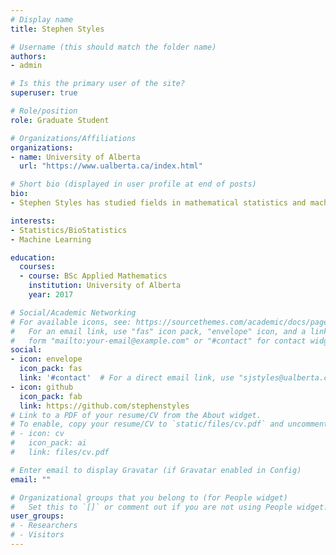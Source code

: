 ```yaml
---
# Display name
title: Stephen Styles

# Username (this should match the folder name)
authors:
- admin

# Is this the primary user of the site?
superuser: true

# Role/position
role: Graduate Student

# Organizations/Affiliations
organizations:
- name: University of Alberta
  url: "https://www.ualberta.ca/index.html"

# Short bio (displayed in user profile at end of posts)
bio: 
- Stephen Styles has studied fields in mathematical statistics and machine learning. During his studies, Stephen has trained as a statistical consultant where he has conducted analysis on varying topics. This year, Stephen will finish his MSc in Statistics at the University of Alberta, completing his research in stochastic processes.

interests:
- Statistics/BioStatistics
- Machine Learning

education:
  courses:
  - course: BSc Applied Mathematics
    institution: University of Alberta
    year: 2017

# Social/Academic Networking
# For available icons, see: https://sourcethemes.com/academic/docs/page-builder/#icons
#   For an email link, use "fas" icon pack, "envelope" icon, and a link in the
#   form "mailto:your-email@example.com" or "#contact" for contact widget.
social:
- icon: envelope
  icon_pack: fas
  link: '#contact'  # For a direct email link, use "sjstyles@ualberta.ca".
- icon: github
  icon_pack: fab
  link: https://github.com/stephenstyles
# Link to a PDF of your resume/CV from the About widget.
# To enable, copy your resume/CV to `static/files/cv.pdf` and uncomment the lines below.
# - icon: cv
#   icon_pack: ai
#   link: files/cv.pdf

# Enter email to display Gravatar (if Gravatar enabled in Config)
email: ""

# Organizational groups that you belong to (for People widget)
#   Set this to `[]` or comment out if you are not using People widget.
user_groups:
# - Researchers
# - Visitors
---
```



